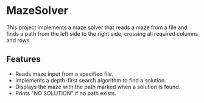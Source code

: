 # MazeSolver
This project implements a maze solver that reads a maze from a file and finds a path from the left side to the right side, crossing all required columns and rows.

## Features
- Reads maze input from a specified file.
- Implements a depth-first search algorithm to find a solution.
- Displays the maze with the path marked when a solution is found.
- Prints "NO SOLUTION" if no path exists.
